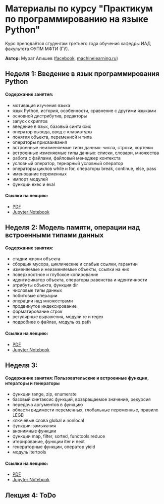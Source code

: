 <h1>Материалы по курсу "Практикум по программированию на языке Python"</h1>

Курс преподаётся студентам третьего года обучения кафедры ИАД факультета ФУПМ МФТИ (ГУ).

__Автор:__ Мурат Апишев ([facebook](https://www.facebook.com/great.mel), [machinelearning.ru](http://www.machinelearning.ru/wiki/index.php?title=Участник:Mapishev))


<h2>Неделя 1: Введение в язык программирования Python</h2>

<h4>Содержание занятия:</h4>

- мотивация изучения языка
- язык Python, история, особенности, сравнение с другими языками
- основной дистрибутив, редакторы
- запуск скриптов
- введение в язык, базовый синтаксис
- оператор вывода, ввод с клавиатуры
- понятия объекта, переменной и типа
- операторы присваивания
- встроенные неизменяемые типы данных: числа, строки, кортежи
- встроенные изменяемые типы данных: списки, словари, множества
- работа с файлами, файловый менеджер контекста
- условный оператор, тернарный условный оператор
- операторы циклов while и for, операторы break, continue, else, pass
- именование переменных
- импорт модулей
- функции exec и eval

<h4>Ссылки на лекцию:</h4>

- [PDF](https://github.com/MelLain/mipt-python/blob/master/lectures/pdf/mel-lain-mipt-python-intro.pdf)
- [Jupyter Notebook](https://github.com/MelLain/mipt-python/blob/master/lectures/src/mel-lain-mipt-python-intro.ipynb)

<h2>Неделя 2: Модель памяти, операции над встроенными типами данных</h2>

<h4>Содержание занятия:</h4>

- стадии жизни объекта
- сборщик мусора, циклические и слабые ссылки, гарантии
- изменяемые и неизменяемые объекты, ссылки на них
- поверхностное и глубокое копирование
- идентификатор объекта, операторы равенства и идентичности
- атрибуты объекта, функция dir
- числовые типы данных
- побитовые операции
- операции над множествами
- продвинутое индексирование
- форматирование строк
- регулярные выражения, модули re и regex
- подробнее о файлах, модуль os.path

<h4>Ссылки на лекцию:</h4>

- [PDF](https://github.com/MelLain/mipt-python/blob/master/lectures/pdf/mel-lain-mipt-python-types.pdf)
- [Jupyter Notebook](https://github.com/MelLain/mipt-python/blob/master/lectures/src/mel-lain-mipt-python-types.ipynb)

<h2>Неделя 3: </h2>

<h4>Содержание занятия: Пользовательские и встроенные функции, итераторы и генераторы</h4>

- функции range, zip, enumerate
- базовый синтаксис функций, возвращаемое значение, рекурсия
- передача аргументов в функцию
- области видимости переменных, глобальные переменные, правило LEGB
- ключевые слова global и nonlocal
- функции-замыкания
- анонимные функции
- функции map, filter, sorted, functools.reduce
- итерирование, функции iter и next
- генераторные функции, оператор yield
- модуль itertools

<h4>Ссылки на лекцию:</h4>

- [PDF](https://github.com/MelLain/mipt-python/blob/master/lectures/pdf/mel-lain-mipt-python-functions.pdf)
- [Jupyter Notebook](https://github.com/MelLain/mipt-python/blob/master/lectures/src/mel-lain-mipt-python-functions.ipynb)

<h2>Лекция 4: ToDo</h2>

